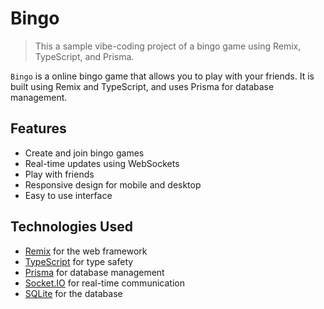 # Bingo

> This a sample vibe-coding project of a bingo game using Remix, TypeScript, and Prisma.

`Bingo` is a online bingo game that allows you to play with your friends. It is built using Remix and TypeScript, and uses Prisma for database management.

## Features

- Create and join bingo games
- Real-time updates using WebSockets
- Play with friends
- Responsive design for mobile and desktop
- Easy to use interface

## Technologies Used

- [Remix](https://remix.run/) for the web framework
- [TypeScript](https://www.typescriptlang.org/) for type safety
- [Prisma](https://www.prisma.io/) for database management
- [Socket.IO](https://socket.io/) for real-time communication
- [SQLite](https://www.sqlite.org/) for the database
